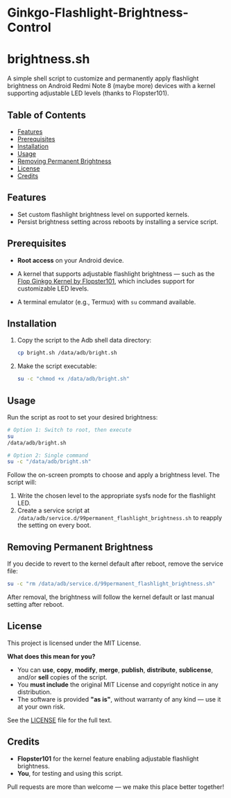 # Ginkgo-Flashlight-Brightness-Control
# brightness.sh

A simple shell script to customize and permanently apply flashlight brightness on Android Redmi Note 8 (maybe more) devices with a kernel supporting adjustable LED levels (thanks to Flopster101).

## Table of Contents

* [Features](#features)
* [Prerequisites](#prerequisites)
* [Installation](#installation)
* [Usage](#usage)
* [Removing Permanent Brightness](#removing-permanent-brightness)
* [License](#license)
* [Credits](#credits)

## Features

* Set custom flashlight brightness level on supported kernels.
* Persist brightness setting across reboots by installing a service script.

## Prerequisites

* **Root access** on your Android device.
- A kernel that supports adjustable flashlight brightness — such as the [Flop Ginkgo Kernel by Flopster101](https://github.com/FlopKernel-Series/flop_ginkgo_kernel), which includes support for customizable LED levels.
* A terminal emulator (e.g., Termux) with `su` command available.

## Installation

1. Copy the script to the Adb shell data directory:

   ```bash
   cp bright.sh /data/adb/bright.sh
   ```
2. Make the script executable:

   ```bash
   su -c "chmod +x /data/adb/bright.sh"
   ```

## Usage

Run the script as root to set your desired brightness:

```bash
# Option 1: Switch to root, then execute
su
/data/adb/bright.sh

# Option 2: Single command
su -c "/data/adb/bright.sh"
```

Follow the on-screen prompts to choose and apply a brightness level. The script will:

1. Write the chosen level to the appropriate sysfs node for the flashlight LED.
2. Create a service script at `/data/adb/service.d/99permanent_flashlight_brightness.sh` to reapply the setting on every boot.

## Removing Permanent Brightness

If you decide to revert to the kernel default after reboot, remove the service file:

```bash
su -c "rm /data/adb/service.d/99permanent_flashlight_brightness.sh"
```

After removal, the brightness will follow the kernel default or last manual setting after reboot.

## License

This project is licensed under the MIT License.

**What does this mean for you?**

* You can **use**, **copy**, **modify**, **merge**, **publish**, **distribute**, **sublicense**, and/or **sell** copies of the script.
* You **must include** the original MIT License and copyright notice in any distribution.
* The software is provided **"as is"**, without warranty of any kind — use it at your own risk.

See the [LICENSE](LICENSE) file for the full text.

## Credits

* **Flopster101** for the kernel feature enabling adjustable flashlight brightness.
* **You**, for testing and using this script.

Pull requests are more than welcome — we make this place better together!
